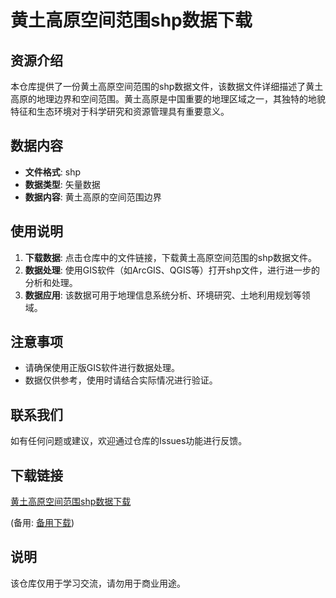 # 黄土高原空间范围shp数据下载

## 资源介绍

本仓库提供了一份黄土高原空间范围的shp数据文件，该数据文件详细描述了黄土高原的地理边界和空间范围。黄土高原是中国重要的地理区域之一，其独特的地貌特征和生态环境对于科学研究和资源管理具有重要意义。

## 数据内容

- **文件格式**: shp
- **数据类型**: 矢量数据
- **数据内容**: 黄土高原的空间范围边界

## 使用说明

1. **下载数据**: 点击仓库中的文件链接，下载黄土高原空间范围的shp数据文件。
2. **数据处理**: 使用GIS软件（如ArcGIS、QGIS等）打开shp文件，进行进一步的分析和处理。
3. **数据应用**: 该数据可用于地理信息系统分析、环境研究、土地利用规划等领域。

## 注意事项

- 请确保使用正版GIS软件进行数据处理。
- 数据仅供参考，使用时请结合实际情况进行验证。

## 联系我们

如有任何问题或建议，欢迎通过仓库的Issues功能进行反馈。

## 下载链接
[黄土高原空间范围shp数据下载](https://pan.quark.cn/s/b89d2434e2e5) 

(备用: [备用下载](https://pan.baidu.com/s/16TynRuwiCUDVfun5OgEcBQ?pwd=1234))

## 说明

该仓库仅用于学习交流，请勿用于商业用途。
